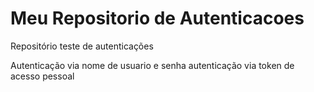 # Meu Repositorio de Autenticacoes
Repositório teste de autenticações

Autenticação via nome de usuario e senha
autenticação via token de acesso pessoal